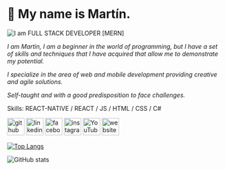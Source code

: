 # 👋 My name is Martín.
![I am FULL STACK DEVELOPER [MERN]](https://user-images.githubusercontent.com/62455807/117752869-ea3a8000-b1ed-11eb-9f58-3741d3448010.png)

_I am Martin, I am a beginner in the world of programming, but I have a set of skills and techniques that I have acquired that allow me to demonstrate my potential._


_I specialize in the area of ​​web and mobile development providing creative and agile solutions._


_Self-taught and with a good predisposition to face challenges._

Skills: REACT-NATIVE / REACT / JS / HTML / CSS / C#



[<img src='https://cdn.jsdelivr.net/npm/simple-icons@3.0.1/icons/github.svg' alt='github' height='40'>](https://github.com/Tincho3604)  [<img src='https://cdn.jsdelivr.net/npm/simple-icons@3.0.1/icons/linkedin.svg' alt='linkedin' height='40'>](https://www.linkedin.com/in/https://www.instagram.com/tincho_cumpe//)  [<img src='https://cdn.jsdelivr.net/npm/simple-icons@3.0.1/icons/facebook.svg' alt='facebook' height='40'>](https://www.facebook.com/https://www.facebook.com/martin.cumpe/)  [<img src='https://cdn.jsdelivr.net/npm/simple-icons@3.0.1/icons/instagram.svg' alt='instagram' height='40'>](https://www.instagram.com/https://www.instagram.com/tincho_cumpe//)  [<img src='https://cdn.jsdelivr.net/npm/simple-icons@3.0.1/icons/youtube.svg' alt='YouTube' height='40'>](https://www.youtube.com/channel/https://www.youtube.com/channel/UCx6i6vPA1nqzVgLzxo86CqA)  [<img src='https://cdn.jsdelivr.net/npm/simple-icons@3.0.1/icons/icloud.svg' alt='website' height='40'>](https://unruffled-kare-0cfe62.netlify.app/)  

[![Top Langs](https://github-readme-stats.vercel.app/api/top-langs/?username=Tincho3604)](https://github.com/anuraghazra/github-readme-stats)

![GitHub stats](https://github-readme-stats.vercel.app/api?username=Tincho3604&show_icons=true&count_private=true)  


